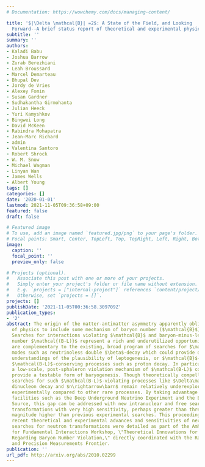 ```yaml
---
# Documentation: https://wowchemy.com/docs/managing-content/

title: '$|\Delta \mathcal{B}| =2$: A State of the Field, and Looking
  Forward--A brief status report of theoretical and experimental physics opportunities'
subtitle: ''
summary: ''
authors:
- Kaladi Babu
- Joshua Barrow
- Zurab Berezhiani
- Leah Broussard
- Marcel Demarteau
- Bhupal Dev
- Jordy de Vries
- Alexey Fomin
- Susan Gardner
- Sudhakantha Girmohanta
- Julian Heeck
- Yuri Kamyshkov
- Bingwei Long
- David McKeen
- Rabindra Mohapatra
- Jean-Marc Richard
- admin
- Valentina Santoro
- Robert Shrock
- W. M. Snow
- Michael Wagman
- Linyan Wan
- James Wells
- Albert Young
tags: []
categories: []
date: '2020-01-01'
lastmod: 2021-11-05T09:36:58+09:00
featured: false
draft: false

# Featured image
# To use, add an image named `featured.jpg/png` to your page's folder.
# Focal points: Smart, Center, TopLeft, Top, TopRight, Left, Right, BottomLeft, Bottom, BottomRight.
image:
  caption: ''
  focal_point: ''
  preview_only: false

# Projects (optional).
#   Associate this post with one or more of your projects.
#   Simply enter your project's folder or file name without extension.
#   E.g. `projects = ["internal-project"]` references `content/project/deep-learning/index.md`.
#   Otherwise, set `projects = []`.
projects: []
publishDate: '2021-11-05T00:36:58.309709Z'
publication_types:
- '2'
abstract: The origin of the matter-antimatter asymmetry apparently obligates the laws
  of physics to include some mechanism of baryon number ($\mathcal{B}$) violation.
  Searches for interactions violating $\mathcal{B}$ and baryon-minus-lepton
  number $\mathcal{(B-L)}$ represent a rich and underutilized opportunity. These
  are complementary to the existing, broad program of searches for $\mathcal{L}$-violating
  modes such as neutrinoless double $\beta$-decay which could provide deeper
  understandings of the plausibility of leptogenesis, or $\mathcal{B}$-violating,
  $\mathcal(B-L)$-conserving processes such as proton decay. In particular,
  a low-scale, post-sphaleron violation mechanism of $\mathcal(B-L)$ could
  provide a testable form of baryogenesis. Though theoretically compelling,
  searches for such $\mathcal(B-L)$-violating processes like $\Delta\mathcal{B}=2$
  dinucleon decay and $n\rightarrow\barn$ remain relatively underexplored
  experimentally compared to other rare processes. By taking advantage of upcoming
  facilities such as the Deep Underground Neutrino Experiment and the European Spallation
  Source, this gap can be addressed with new intranuclear and free searches for neutron
  transformations with very high sensitivity, perhaps greater than three orders of
  magnitude higher than previous experimental searches. This proceedings reports on
  recent theoretical and experimental advances and sensitivities of next-generation
  searches for neutron transformations were detailed as part of the Amherst Center
  for Fundamental Interactions Workshop, \"Theoretical Innovations for Future Experiments
  Regarding Baryon Number Violation,\" directly coordinated with the Rare Processes
  and Precision Measurements Frontier.
publication: ''
url_pdf: http://arxiv.org/abs/2010.02299
---
```

